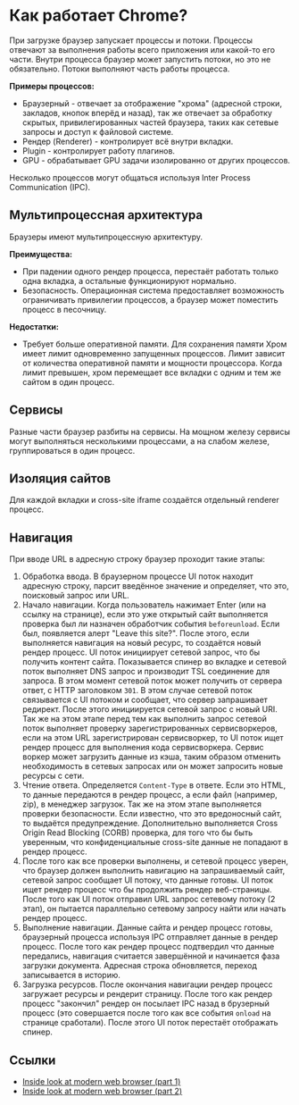 # Как работает Chrome?

При загрузке браузер запускает процессы и потоки. Процессы отвечают за выполнения работы всего приложения или какой-то его части. Внутри процесса браузер может запустить потоки, но это не обязательно. Потоки выполняют часть работы процесса.

**Примеры процессов:**

- Браузерный - отвечает за отображение "хрома" (адресной строки, закладов, кнопок вперёд и назад), так же отвечает за обработку скрытых, привилегированных частей браузера, таких как сетевые запросы и доступ к файловой системе.
- Рендер (Renderer) - контролирует всё внутри вкладки.
- Plugin - контролирует работу плагинов.
- GPU - обрабатывает GPU задачи изолированно от других процессов.

Несколько процессов могут общаться используя Inter Process Communication (IPC).

## Мультипроцессная архитектура

Браузеры имеют мультипроцессную архитектуру.

**Преимущества:**

- При падении одного рендер процесса, перестаёт работать только одна вкладка, а остальные функционируют нормально.
- Безопасность. Операционная система предоставляет возможность ограничивать привилегии процессов, а браузер может поместить процесс в песочницу.

**Недостатки:**

- Требует больше оперативной памяти. Для сохранения памяти Хром имеет лимит одновременно запущенных процессов. Лимит зависит от количества оперативной памяти и мощности процессора. Когда лимит превышен, хром перемещает все вкладки с одним и тем же сайтом в один процесс.

## Сервисы

Разные части браузер разбиты на сервисы. На мощном железу сервисы могут выполняться несколькими процессами, а на слабом железе, группироваться в один процесс.

## Изоляция сайтов

Для каждой вкладки и cross-site iframe создаётся отдельный renderer процесс.

## Навигация

При вводе URL в адресную строку браузер проходит такие этапы:

1. Обработка ввода. В браузерном процессе UI поток находит адресную строку, парсит введённое значение и определяет, что это, поисковый запрос или URL.
2. Начало навигации. Когда пользователь нажимает Enter (или на ссылку на странице), если это уже открытый сайт выполняется проверка был ли назначен обработчик события `beforeunload`. Если был, появляется алерт "Leave this site?". После этого, если выполняется навигация на новый ресурс, то создаётся новый рендер процесс. UI поток инициирует сетевой запрос, что бы получить контент сайта. Показывается спинер во вкладке и сетевой поток выполняет DNS запрос и производит TSL соединение для запроса. В этом момент сетевой поток может получить от сервера ответ, с HTTP заголовком `301`. В этом случае сетевой поток связывается с UI потоком и сообщает, что сервер запрашивает редирект. После этого инициируется сетевой запрос с новый URI. Так же на этом этапе перед тем как выполнить запрос сетевой поток выполняет проверку зарегистрированных сервисворкеров, если на этом URL зарегистрирован сервисворкер, то UI поток ищет рендер процесс для выполнения кода сервисворкера. Сервис воркер может загрузить данные из кэша, таким образом отменить необходимость в сетевых запросах или он может запросить новые ресурсы с сети.
3. Чтение ответа. Определяется `Content-Type` в ответе. Если это HTML, то данные передаются в рендер процесс, а если файл (например, zip), в менеджер загрузок. Так же на этом этапе выполняется проверки безопасности. Если известно, что это вредоносный сайт, то выдаётся предупреждение. Дополнительно выполняется Cross Origin Read Blocking (CORB) проверка, для того что бы быть уверенным, что конфиденциальные cross-site данные не попадают в рендер процесс.
4. После того как все проверки выполнены, и сетевой процесс уверен, что браузер должен выполнить навигацию на запрашиваемый сайт, сетевой запрос сообщает UI потоку, что данные готовы. UI поток ищет рендер процесс что бы продолжить рендер веб-страницы.  После того как UI поток отправил URL запрос сетевому потоку (2 этап), он пытается параллельно сетевому запросу найти или начать рендер процесс.
5. Выполнение навигации. Данные сайта и рендер процесс готовы, браузерный процесса используя IPC отправляет данные в рендер процесс. После того как рендер процесс подтвердил что данные передались, навигация считается завершённой и начинается фаза загрузки документа. Адресная строка обновляется, переход записывается в историю.
6. Загрузка ресурсов. После окончания навигации рендер процесс загружает ресурсы и рендерит страницу. После того как рендер процесс "закончил" рендер он посылает IPC назад в брузерный процесс (это совершается после того как все события `onload` на странице сработали). После этого UI поток перестаёт отображать спинер.

## Ссылки

- [Inside look at modern web browser (part 1)](https://developers.google.com/web/updates/2018/09/inside-browser-part1)
- [Inside look at modern web browser (part 2)](https://developers.google.com/web/updates/2018/09/inside-browser-part2)
